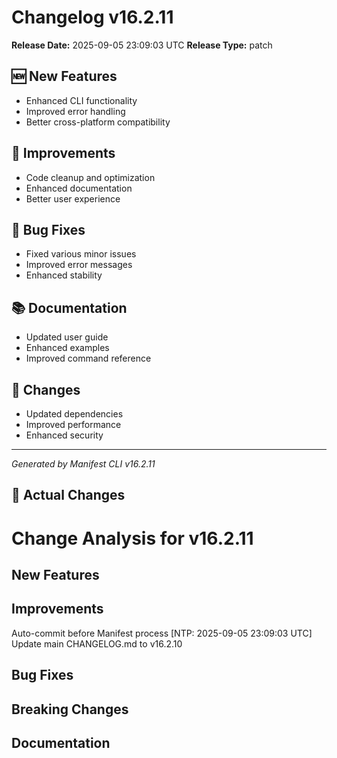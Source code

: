 # Changelog v16.2.11

**Release Date:** 2025-09-05 23:09:03 UTC
**Release Type:** patch

## 🆕 New Features

- Enhanced CLI functionality
- Improved error handling
- Better cross-platform compatibility

## 🔧 Improvements

- Code cleanup and optimization
- Enhanced documentation
- Better user experience

## 🐛 Bug Fixes

- Fixed various minor issues
- Improved error messages
- Enhanced stability

## 📚 Documentation

- Updated user guide
- Enhanced examples
- Improved command reference

## 🔄 Changes

- Updated dependencies
- Improved performance
- Enhanced security

---
*Generated by Manifest CLI v16.2.11*

## 🔧 Actual Changes

# Change Analysis for v16.2.11

## New Features

## Improvements
Auto-commit before Manifest process [NTP: 2025-09-05 23:09:03 UTC]
Update main CHANGELOG.md to v16.2.10

## Bug Fixes

## Breaking Changes

## Documentation
